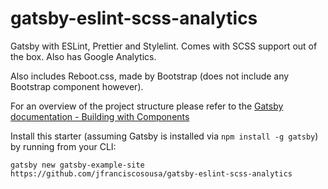 # gatsby-eslint-scss-analytics
Gatsby with ESLint, Prettier and Stylelint. Comes with SCSS support out of the box. Also has Google Analytics.

Also includes Reboot.css, made by Bootstrap (does not include any Bootstrap component however).

For an overview of the project structure please refer to the [Gatsby documentation - Building with Components](https://www.gatsbyjs.org/docs/building-with-components/)

Install this starter (assuming Gatsby is installed via `npm install -g gatsby`) by running from your CLI:
```
gatsby new gatsby-example-site https://github.com/jfranciscosousa/gatsby-eslint-scss-analytics
```

